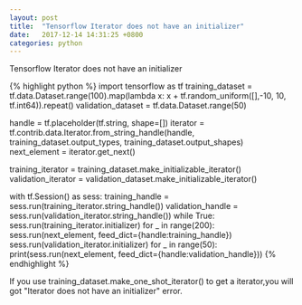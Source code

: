 ```yaml
---
layout: post
title:  "Tensorflow Iterator does not have an initializer"
date:   2017-12-14 14:31:25 +0800
categories: python
---
```

Tensorflow Iterator does not have an initializer

{% highlight python %}
import tensorflow as tf
training_dataset = tf.data.Dataset.range(100).map(lambda x: x + tf.random_uniform([],-10, 10, tf.int64)).repeat()
validation_dataset = tf.data.Dataset.range(50)

handle = tf.placeholder(tf.string, shape=[])
iterator = tf.contrib.data.Iterator.from_string_handle(handle, training_dataset.output_types, training_dataset.output_shapes)
next_element = iterator.get_next()

training_iterator = training_dataset.make_initializable_iterator()
validation_iterator = validation_dataset.make_initializable_iterator()

with tf.Session() as sess:
    training_handle = sess.run(training_iterator.string_handle())
    validation_handle = sess.run(validation_iterator.string_handle())
    while True:
        sess.run(training_iterator.initializer)
        for _ in range(200):
            sess.run(next_element, feed_dict={handle:training_handle})
        sess.run(validation_iterator.initializer)
        for _ in range(50):
            print(sess.run(next_element, feed_dict={handle:validation_handle}))
{% endhighlight %}

If you use training_dataset.make_one_shot_iterator() to get a iterator,you will got "Iterator does not have an initializer" error.

